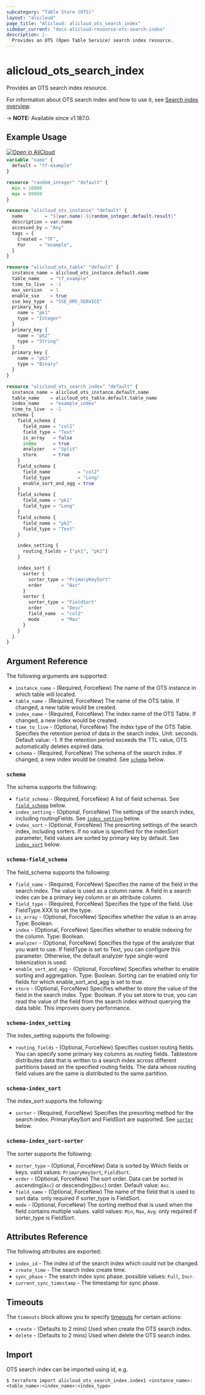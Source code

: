 ```yaml
---
subcategory: "Table Store (OTS)"
layout: "alicloud"
page_title: "Alicloud: alicloud_ots_search_index"
sidebar_current: "docs-alicloud-resource-ots-search-index"
description: |-
  Provides an OTS (Open Table Service) search index resource.
---
```


# alicloud_ots_search_index

Provides an OTS search index resource.

For information about OTS search index and how to use it, see [Search index overview](https://www.alibabacloud.com/help/en/tablestore/latest/search-index-overview).

-> **NOTE:** Available since v1.187.0.

## Example Usage

<div style="display: block;margin-bottom: 40px;"><div class="oics-button" style="float: right;position: absolute;margin-bottom: 10px;">
  <a href="https://api.aliyun.com/api-tools/terraform?resource=alicloud_ots_search_index&exampleId=8f64e5b6-4cbb-a79f-5e21-6717a0a2d9ae80e0a156&activeTab=example&spm=docs.r.ots_search_index.0.8f64e5b64c&intl_lang=EN_US" target="_blank">
    <img alt="Open in AliCloud" src="https://img.alicdn.com/imgextra/i1/O1CN01hjjqXv1uYUlY56FyX_!!6000000006049-55-tps-254-36.svg" style="max-height: 44px; max-width: 100%;">
  </a>
</div></div>

```terraform
variable "name" {
  default = "tf-example"
}

resource "random_integer" "default" {
  min = 10000
  max = 99999
}

resource "alicloud_ots_instance" "default" {
  name        = "${var.name}-${random_integer.default.result}"
  description = var.name
  accessed_by = "Any"
  tags = {
    Created = "TF",
    For     = "example",
  }
}

resource "alicloud_ots_table" "default" {
  instance_name = alicloud_ots_instance.default.name
  table_name    = "tf_example"
  time_to_live  = -1
  max_version   = 1
  enable_sse    = true
  sse_key_type  = "SSE_KMS_SERVICE"
  primary_key {
    name = "pk1"
    type = "Integer"
  }
  primary_key {
    name = "pk2"
    type = "String"
  }
  primary_key {
    name = "pk3"
    type = "Binary"
  }
}

resource "alicloud_ots_search_index" "default" {
  instance_name = alicloud_ots_instance.default.name
  table_name    = alicloud_ots_table.default.table_name
  index_name    = "example_index"
  time_to_live  = -1
  schema {
    field_schema {
      field_name = "col1"
      field_type = "Text"
      is_array   = false
      index      = true
      analyzer   = "Split"
      store      = true
    }
    field_schema {
      field_name          = "col2"
      field_type          = "Long"
      enable_sort_and_agg = true
    }
    field_schema {
      field_name = "pk1"
      field_type = "Long"
    }
    field_schema {
      field_name = "pk2"
      field_type = "Text"
    }

    index_setting {
      routing_fields = ["pk1", "pk2"]
    }

    index_sort {
      sorter {
        sorter_type = "PrimaryKeySort"
        order       = "Asc"
      }
      sorter {
        sorter_type = "FieldSort"
        order       = "Desc"
        field_name  = "col2"
        mode        = "Max"
      }
    }
  }
}
```

## Argument Reference

The following arguments are supported:
* `instance_name` - (Required, ForceNew) The name of the OTS instance in which table will located.
* `table_name` - (Required, ForceNew) The name of the OTS table. If changed, a new table would be created.
* `index_name` - (Required, ForceNew) The index name of the OTS Table. If changed, a new index would be created.
* `time_to_live` - (Optional, ForceNew) The index type of the OTS Table. Specifies the retention period of data in the search index. Unit: seconds. Default value: -1.
  If the retention period exceeds the TTL value, OTS automatically deletes expired data.
* `schema` - (Required, ForceNew) The schema of the search index. If changed, a new index would be created. See [`schema`](#schema) below.

### `schema`

The schema supports the following:
* `field_schema` - (Required, ForceNew) A list of field schemas. See [`field_schema`](#schema-field_schema) below.
* `index_setting` - (Optional, ForceNew) The settings of the search index, including routingFields. See [`index_setting`](#schema-index_setting) below.
* `index_sort` - (Optional, ForceNew) The presorting settings of the search index, including sorters. If no value is specified for the indexSort parameter, field values are sorted by primary key by default. See [`index_sort`](#schema-index_sort) below.

### `schema-field_schema`

The field_schema supports the following:
* `field_name` - (Required, ForceNew) Specifies the name of the field in the search index. The value is used as a column name. A field in a search index can be a primary key column or an attribute column.
* `field_type` - (Required, ForceNew) Specifies the type of the field. Use FieldType.XXX to set the type.
* `is_array` - (Optional, ForceNew) Specifies whether the value is an array. Type: Boolean.
* `index` - (Optional, ForceNew) Specifies whether to enable indexing for the column. Type: Boolean.
* `analyzer` - (Optional, ForceNew) Specifies the type of the analyzer that you want to use. If fieldType is set to Text, you can configure this parameter. Otherwise, the default analyzer type single-word tokenization is used.
* `enable_sort_and_agg` - (Optional, ForceNew) Specifies whether to enable sorting and aggregation. Type: Boolean. Sorting can be enabled only for fields for which enable_sort_and_agg is set to true.
* `store` - (Optional, ForceNew) Specifies whether to store the value of the field in the search index. Type: Boolean. If you set store to true, you can read the value of the field from the search index without querying the data table. This improves query performance.

### `schema-index_setting`

The index_setting supports the following:
* `routing_fields` - (Optional, ForceNew) Specifies custom routing fields. You can specify some primary key columns as routing fields. Tablestore distributes data that is written to a search index across different partitions based on the specified routing fields. The data whose routing field values are the same is distributed to the same partition.

### `schema-index_sort`

The index_sort supports the following:
* `sorter` - (Required, ForceNew)  Specifies the presorting method for the search index. PrimaryKeySort and FieldSort are supported. See [`sorter`](#schema-index_sort-sorter) below.

### `schema-index_sort-sorter`

The sorter supports the following:
* `sorter_type` - (Optional, ForceNew) Data is sorted by Which fields or keys. valid values: `PrimaryKeySort`, `FieldSort`.
* `order` - (Optional, ForceNew) The sort order. Data can be sorted in ascending(`Asc`) or descending(`Desc`) order. Default value: `Asc`.
* `field_name` - (Optional, ForceNew) The name of the field that is used to sort data. only required if sorter_type is FieldSort.
* `mode` - (Optional, ForceNew) The sorting method that is used when the field contains multiple values. valid values: `Min`, `Max`, `Avg`. only required if sorter_type is FieldSort.

## Attributes Reference

The following attributes are exported:

* `index_id` - The index id of the search index which could not be changed.
* `create_time` - The search index create time.
* `sync_phase` - The search index sync phase. possible values: `Full`, `Incr`. 
* `current_sync_timestamp` - The timestamp for sync phase.

## Timeouts

The `timeouts` block allows you to specify [timeouts](https://www.terraform.io/docs/configuration-0-11/resources.html#timeouts) for certain actions:

* `create` - (Defaults to 2 mins) Used when create the OTS search index.
* `delete` - (Defaults to 2 mins) Used when delete the OTS search index.

## Import

OTS search index can be imported using id, e.g.

```shell
$ terraform import alicloud_ots_search_index.index1 <instance_name>:<table_name>:<index_name>:<index_type>
```
